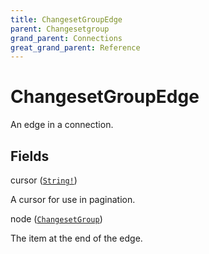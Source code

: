 ```yaml
---
title: ChangesetGroupEdge
parent: Changesetgroup
grand_parent: Connections
great_grand_parent: Reference
---
```


# ChangesetGroupEdge

An edge in a connection.

## Fields

<div class="field-entry ">
  <span id="cursor" class="field-name anchored">cursor (<code><a href="/docs/reference/scalar/string">String!</a></code>)</span>

  <div class="description-wrapper">
   <p>A cursor for use in pagination.</p>

  </div>
</div>

<div class="field-entry ">
  <span id="node" class="field-name anchored">node (<code><a href="/docs/reference/union/changesetgroup">ChangesetGroup</a></code>)</span>

  <div class="description-wrapper">
   <p>The item at the end of the edge.</p>

  </div>
</div>

